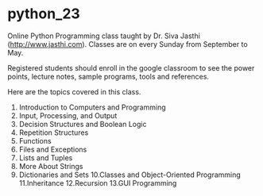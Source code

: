 # python_23
Online Python Programming class taught by Dr. Siva Jasthi  (http://www.jasthi.com).  Classes are on every Sunday from September to May.

Registered students should enroll in the google classroom to see the power points, lecture notes, sample programs, tools and references.

Here are the topics covered in this class.

1. Introduction to Computers and Programming 
2. Input, Processing, and Output
3. Decision Structures and Boolean Logic
4. Repetition Structures
5. Functions
6. Files and Exceptions
7. Lists and Tuples
8. More About Strings
9. Dictionaries and Sets
10.Classes and Object-Oriented Programming
11.Inheritance
12.Recursion 
13.GUI Programming

